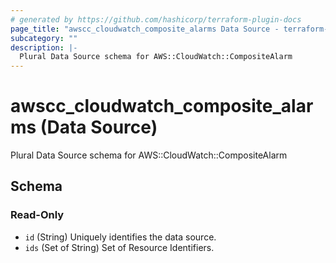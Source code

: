 ```yaml
---
# generated by https://github.com/hashicorp/terraform-plugin-docs
page_title: "awscc_cloudwatch_composite_alarms Data Source - terraform-provider-awscc"
subcategory: ""
description: |-
  Plural Data Source schema for AWS::CloudWatch::CompositeAlarm
---
```


# awscc_cloudwatch_composite_alarms (Data Source)

Plural Data Source schema for AWS::CloudWatch::CompositeAlarm



<!-- schema generated by tfplugindocs -->
## Schema

### Read-Only

- `id` (String) Uniquely identifies the data source.
- `ids` (Set of String) Set of Resource Identifiers.
